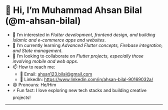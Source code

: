 # 👋 Hi, I’m Muhammad Ahsan Bilal (@m-ahsan-bilal)

- 👀 I’m interested in *Flutter development, frontend design, and building Islamic and e-commerce apps and websites*.
- 🌱 I’m currently learning *Advanced Flutter concepts, Firebase integration, and State management*.
- 💞️ I’m looking to collaborate on *Flutter projects, especially those involving mobile and web apps*.
- 📫 How to reach me: 
  - 📧 Email: ahsan123.bilal@gmail.com 
  - 💼 LinkedIn: https://www.linkedin.com/in/ahsan-bilal-90169032a/
- 😄 Pronouns: He/Him
- ⚡ Fun fact: I love exploring new tech stacks and building creative projects!

---

<!---
m-ahsan-bilal/m-ahsan-bilal is a ✨ special ✨ repository because its `README.md` (this file) appears on your GitHub profile.
You can click the Preview link to take a look at your changes.
--->
